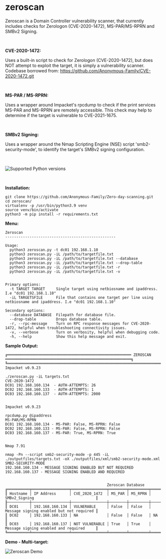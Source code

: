 # zeroscan

Zeroscan is a Domain Controller vulnerability scanner, that currently includes checks for Zerologon (CVE-2020-1472), MS-PAR/MS-RPRN and SMBv2 Signing.

<br>

**CVE-2020-1472:**

Uses a built-in script to check for Zerologon (CVE-2020-1472), but does NOT attempt to exploit the target, it is simply a vulnerability scanner. 
Codebase borrowed from: https://github.com/Anonymous-Family/CVE-2020-1472.git 

<br>

**MS-PAR / MS-RPRN:**

Uses a wrapper around Impacket's rpcdump to check if the print services MS-PAR and MS-RPRN are remotely accessible. This check may help to determine if the target is vulnerable to CVE-2021-1675.

<br>

**SMBv2 Signing:**

Uses a wrapper around the Nmap Scripting Engine (NSE) script 'smb2-security-mode', to identify the target's SMBv2 signing configuration.

<br>

![Supported Python versions](https://img.shields.io/badge/python-3.9-green.svg)

<br>

**Installation:**


    git clone https://github.com/Anonymous-Family/Zero-day-scanning.git
    cd zeroscan/
    virtualenv -p /usr/bin/python3.9 venv
    source venv/bin/activate
    python3 -m pip install -r requirements.txt

**Menu:**
```
Zeroscan
--------------------------------------------------

Usage:
  python3 zeroscan.py -t dc01 192.168.1.10
  python3 zeroscan.py -iL /path/to/targetfile.txt
  python3 zeroscan.py -iL /path/to/targetfile.txt --database
  python3 zeroscan.py -iL /path/to/targetfile.txt --drop-table
  python3 zeroscan.py -iL /path/to/targetfile.txt -r
  python3 zeroscan.py -iL /path/to/targetfile.txt -v


Primary options:
  -t TARGET TARGET     Single target using netbiosname and ipaddress. I.e "dc01 192.168.1.10"
  -iL TARGETSFILE      File that contains one target per line using netbiosname and ipaddress. I.e "dc01 192.168.1.10"

Secondary options:
  --database DATABASE  Filepath for database file.
  --drop-table         Drops database table.
  -r, --rpc-message    Turn on RPC response messages for CVE-2020-1472, helpful when troubleshooting connectivity issues.
  -v, --verbose        Turn on verbosity, helpful when debugging code.
  -h, --help           Show this help message and exit.
```

**Sample Output:**
```
╔════════════════════════════════════════════════════════ ZEROSCAN ═════════════════════════════════════════════════════════╗
╚═══════════════════════════════════════════════════════════════════════════════════════════════════════════════════════════╝
Impacket v0.9.23

./zeroscan.py -iL targets.txt
CVE-2020-1472
DC01 192.168.160.134  - AUTH-ATTEMPTS: 26
DC02 192.168.160.133  - AUTH-ATTEMPTS: 1
DC03 192.168.160.137  - AUTH-ATTEMPTS: 2000


Impacket v0.9.23

rpcdump.py @ipaddress
MS-PAR/MS-RPRN
DC01 192.168.160.134 - MS-PAR: False, MS-RPRN: False
DC02 192.168.160.133 - MS-PAR: False, MS-RPRN: False
DC03 192.168.160.137 - MS-PAR: True, MS-RPRN: True


Nmap 7.91

nmap -Pn --script smb2-security-mode -p 445 -iL ./outputfiles/targets.txt -oX ./outputfiles/xml/smb2-security-mode.xml
SMB2-SECURITY-MODE
192.168.160.134 - MESSAGE SIGNING ENABLED BUT NOT REQUIRED
192.168.160.137 - MESSAGE SIGNING ENABLED AND REQUIRED


                                              Zeroscan Database
╔══════════╤═════════════════╤════════════════╤════════╤═════════╤══════════════════════════════════════════╗
║ Hostname │ IP Address      │ CVE_2020_1472  │ MS_PAR │ MS_RPRN │ SMBv2_Signing                            ║
╟──────────┼─────────────────┼────────────────┼────────┼─────────┼──────────────────────────────────────────╢
║ DC01     │ 192.168.160.134 │ VULNERABLE     │ False  │ False   │ Message signing enabled but not required ║
║ DC02     │ 192.168.160.133 │ NA             │ False  │ False   │ NA                                       ║
║ DC03     │ 192.168.160.137 │ NOT VULNERABLE │ True   │ True    │ Message signing enabled and required     ║
╚══════════╧═════════════════╧════════════════╧════════╧═════════╧══════════════════════════════════════════╝
```

**Demo - Multi-target:**

![Zeroscan Demo](https://raw.githubusercontent.com/NickSanzotta/zeroscan/main/demo/zeroscan-demo.gif)
